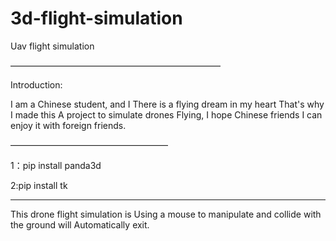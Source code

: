 # 3d-flight-simulation
Uav flight simulation

————————————————————————


Introduction:

I am a Chinese student, and I
There is a flying dream in my heart
That's why I made this
A project to simulate drones
Flying, I hope Chinese friends
I can enjoy it with foreign friends.


——————————————————

1：pip install panda3d


2:pip install tk

_________________________________

This drone flight simulation is
Using a mouse to manipulate and collide with the ground will
Automatically exit.
